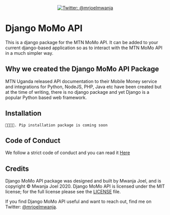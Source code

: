 <p align="center">
    <a href="https://twitter.com/mrjoelmwanja">
        <img src="https://img.shields.io/badge/Contact-@mrjoelmwanja-brightgreen.svg?style=flat" alt="Twitter: @mrjoelmwanja" />
    </a>
</p>

# Django MoMo API 
This is a django package for the MTN MoMo API. It can be added to your current django-based application so as to interact with the MTN MoMo API in a much simpler way. 

## Why we created the Django MoMo API Package
MTN Uganda released API documentation to their Mobile Money service and integrations for Python, NodeJS, PHP, Java etc have been created but at the time of writing, there is no django package and yet Django is a popular Python based web framework. 

## Installation
```
🙈🙈🙈🙈. Pip installation package is coming soon 
```

## Code of Conduct 
We follow a strict code of conduct and you can read it [Here](CODE_OF_CONDUCT.md)

## Credits

Django MoMo API package was designed and built by Mwanja Joel, and is copyright © Mwanja Joel 2020. Django MoMo API is licensed under the MIT license; for the full license please see the [LICENSE](LICENSE) file.


If you find Django MoMo API useful and want to reach out, find me on Twitter: [@mrjoelmwanja](https://twitter.com/mrjoelmwanja).




